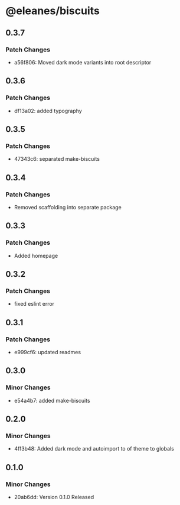 # @eleanes/biscuits

## 0.3.7

### Patch Changes

- a56f806: Moved dark mode variants into root descriptor

## 0.3.6

### Patch Changes

- df13a02: added typography

## 0.3.5

### Patch Changes

- 47343c6: separated make-biscuits

## 0.3.4

### Patch Changes

- Removed scaffolding into separate package

## 0.3.3

### Patch Changes

- Added homepage

## 0.3.2

### Patch Changes

- fixed eslint error

## 0.3.1

### Patch Changes

- e999cf6: updated readmes

## 0.3.0

### Minor Changes

- e54a4b7: added make-biscuits

## 0.2.0

### Minor Changes

- 4ff3b48: Added dark mode and autoimport to of theme to globals

## 0.1.0

### Minor Changes

- 20ab6dd: Version 0.1.0 Released
